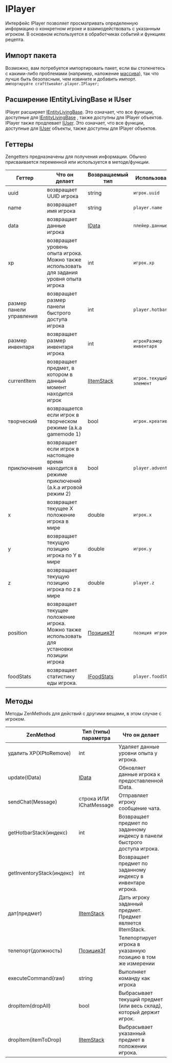 # IPlayer

Интерфейс IPlayer позволяет просматривать определенную информацию о конкретном игроке и взаимодействовать с указанным игроком. В основном используется в обработчиках событий и функциях рецепта.

## Импорт пакета

Возможно, вам потребуется импортировать пакет, если вы столкнетесь с какими-либо проблемами (например, наложение [массива](/AdvancedFunctions/Arrays_and_Loops/)), так что лучше быть безопасным, чем извините и добавить импорт.  
`импортируйте crafttweaker.player.IPlayer;`

## Расширение IEntityLivingBase и IUser

IPlayer расширяет [IEntityLivingBase](/Vanilla/Entities/IEntityLivingBase/). Это означает, что все функции, доступные для [IEntityLivingBase](/Vanilla/Entities/IEntityLivingBase/) , также доступны для IPlayer объектов.  
IPlayer также продлевает [IUser](/Vanilla/Players/IUser/). Это означает, что все функции, доступные для [IUser](/Vanilla/Players/IUser/) объекты, также доступны для IPlayer объектов.

## Геттеры

Zengetters предназначены для получения информации. Обычно присваивается переменной или используется в методе/функции.

| Геттер                   | Что он делает                                                                                  | Возвращаемый тип                           | Использование           |
| ------------------------ | ---------------------------------------------------------------------------------------------- | ------------------------------------------ | ----------------------- |
| uuid                     | возвращает UUID игрока                                                                         | string                                     | `игрок.uuid`            |
| name                     | возвращает имя игрока                                                                          | string                                     | `player.name`           |
| data                     | возвращает данные игрока                                                                       | [IData](/Vanilla/Data/IData/)              | `плейер.данные`         |
| xp                       | возвращает уровень опыта игрока. Можно также использовать для задания уровня опыта игрока      | int                                        | `игрок.xp`              |
| размер панели управления | возвращает размер панели быстрого доступа игрока                                               | int                                        | `player.hotbarSize`     |
| размер инвентаря         | возвращает размер инвентаря игрока                                                             | int                                        | `игрокРазмер инвентаря` |
| currentItem              | возвращает предмет, в котором в данный момент находится игрок                                  | [IItemStack](/Vanilla/Items/IItemStack/)   | `игрок.текущий элемент` |
| творческий               | возвращается если игрок в творческом режиме (a.k.a gamemode 1)                                 | bool                                       | `игрок.креативный`      |
| приключения              | возвращает если игрок в настоящее время находится в режиме приключений (a.k.a игровой режим 2) | bool                                       | `player.adventure`      |
| х                        | возвращает текущее X положение игрока в мире                                                   | double                                     | `игрок.x`               |
| у                        | возвращает текущую позицию игрока по Y в мире                                                  | double                                     | `игрок.y`               |
| z                        | возвращает текущую позицию игрока по z в мире                                                  | double                                     | `player.z`              |
| position                 | возвращает текущее положение игрока. Можно также использовать для установки позиции игрока     | [Позиция3f](/Vanilla/Utils/Position3f/)    | `позиция игрока`        |
| foodStats                | возвращает статистику еды игрока.                                                              | [IFoodStats](/Vanilla/Players/IFoodStats/) | `player.foodStats`      |

## Методы

Методы ZenMethods для действий с другими вещами, в этом случае с игроком.

| ZenMethod                 | Тип (типы) параметра                     | Что он делает                                                             | Пример                                       |
| ------------------------- | ---------------------------------------- | ------------------------------------------------------------------------- | -------------------------------------------- |
| удалить XP(XPtoRemove)    | int                                      | Удаляет данные уровни опыта у игрока.                                     | `player.removeXP(1)`                         |
| update(IData)             | [IData](/Vanilla/Data/IData/)            | Обновляет данные игрока к предоставленной IData.                          |                                              |
| sendChat(Message)         | строка ИЛИ IChatMessage                  | Отправляет игроку сообщение чата.                                         | `player.sendChat("Привет, мой старый друг")` |
| getHotbarStack(индекс)    | int                                      | Возвращает предмет по заданному индексу в панели быстрого доступа игрока. | `player.getHotbarStack(3)`                   |
| getInventoryStack(индекс) | int                                      | Возвращает предмет по заданному индексу в инвентаре игрока.               | `player.getInventoryStack(3)`                |
| дат(предмет)              | [IItemStack](/Vanilla/Items/IItemStack/) | Дать игроку заданный предмет. Предмет является IItemStack.                | `player.give(<minecraft:gold_ingot>)`  |
| телепорт(должность)       | [Позиция3f](/Vanilla/Utils/Position3f/)  | Телепортирует игрока в указанную позицию в том же измерении               | `player.teleport(позиция)`                   |
| executeCommand(raw)       | string                                   | Выполняет команду как игрока                                              | `player.executeCommand("kill")`              |
| dropItem(dropAll)         | bool                                     | Выбрасывает текущий предмет (или весь склад), который держит игрок.       | `player.dropItem(false)`                     |
| dropItem(itemToDrop)      | [IItemStack](/Vanilla/Items/IItemStack/) | Выбрасывает указанный предмет в положении игрока.                         | `player.dropItem(<minecraft:dirt>)`    |